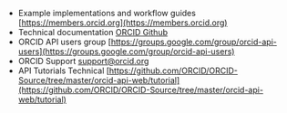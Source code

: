 * Example implementations and workflow guides [https://members.orcid.org](https://members.orcid.org)
* Technical documentation [ORCID Github](https://github.com/ORCID/ORCID-Source/blob/master/orcid-model/src/main/resources/record_2.1/README.md)
* ORCID API users group [https://groups.google.com/group/orcid-api-users](https://groups.google.com/group/orcid-api-users)
* ORCID Support [support@orcid.org](mailto:support@orcid.org)
* API Tutorials Technical [https://github.com/ORCID/ORCID-Source/tree/master/orcid-api-web/tutorial](https://github.com/ORCID/ORCID-Source/tree/master/orcid-api-web/tutorial)
